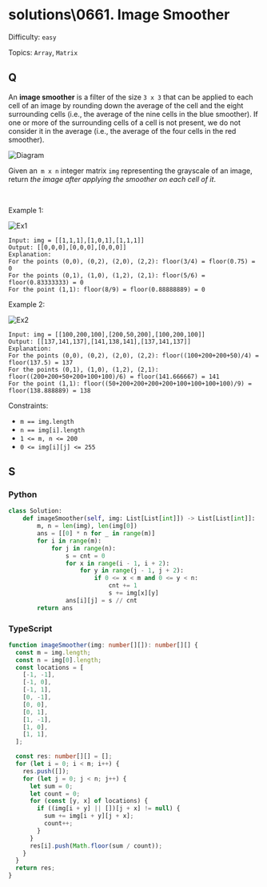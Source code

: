 # solutions\0661. Image Smoother

Difficulty: `easy`

Topics: `Array`, `Matrix`

## Q

An **image smoother** is a filter of the size `3 x 3` that can be applied to each cell of an image by rounding down the average of the cell and the eight surrounding cells (i.e., the average of the nine cells in the blue smoother). If one or more of the surrounding cells of a cell is not present, we do not consider it in the average (i.e., the average of the four cells in the red smoother).

![Diagram](https://assets.leetcode.com/uploads/2021/05/03/smoother-grid.jpg)

Given an` m x n` integer matrix `img` representing the grayscale of an image, return _the image after applying the smoother on each cell of it_.

<br>

Example 1:

![Ex1](https://assets.leetcode.com/uploads/2021/05/03/smooth-grid.jpg)

```
Input: img = [[1,1,1],[1,0,1],[1,1,1]]
Output: [[0,0,0],[0,0,0],[0,0,0]]
Explanation:
For the points (0,0), (0,2), (2,0), (2,2): floor(3/4) = floor(0.75) = 0
For the points (0,1), (1,0), (1,2), (2,1): floor(5/6) = floor(0.83333333) = 0
For the point (1,1): floor(8/9) = floor(0.88888889) = 0
```

Example 2:

![Ex2](https://assets.leetcode.com/uploads/2021/05/03/smooth2-grid.jpg)

```
Input: img = [[100,200,100],[200,50,200],[100,200,100]]
Output: [[137,141,137],[141,138,141],[137,141,137]]
Explanation:
For the points (0,0), (0,2), (2,0), (2,2): floor((100+200+200+50)/4) = floor(137.5) = 137
For the points (0,1), (1,0), (1,2), (2,1): floor((200+200+50+200+100+100)/6) = floor(141.666667) = 141
For the point (1,1): floor((50+200+200+200+200+100+100+100+100)/9) = floor(138.888889) = 138
```

Constraints:

- `m == img.length`
- `n == img[i].length`
- `1 <= m, n <= 200`
- `0 <= img[i][j] <= 255`

## S

### Python

```python
class Solution:
    def imageSmoother(self, img: List[List[int]]) -> List[List[int]]:
        m, n = len(img), len(img[0])
        ans = [[0] * n for _ in range(m)]
        for i in range(m):
            for j in range(n):
                s = cnt = 0
                for x in range(i - 1, i + 2):
                    for y in range(j - 1, j + 2):
                        if 0 <= x < m and 0 <= y < n:
                            cnt += 1
                            s += img[x][y]
                ans[i][j] = s // cnt
        return ans
```

### TypeScript

```ts
function imageSmoother(img: number[][]): number[][] {
  const m = img.length;
  const n = img[0].length;
  const locations = [
    [-1, -1],
    [-1, 0],
    [-1, 1],
    [0, -1],
    [0, 0],
    [0, 1],
    [1, -1],
    [1, 0],
    [1, 1],
  ];

  const res: number[][] = [];
  for (let i = 0; i < m; i++) {
    res.push([]);
    for (let j = 0; j < n; j++) {
      let sum = 0;
      let count = 0;
      for (const [y, x] of locations) {
        if ((img[i + y] || [])[j + x] != null) {
          sum += img[i + y][j + x];
          count++;
        }
      }
      res[i].push(Math.floor(sum / count));
    }
  }
  return res;
}
```
